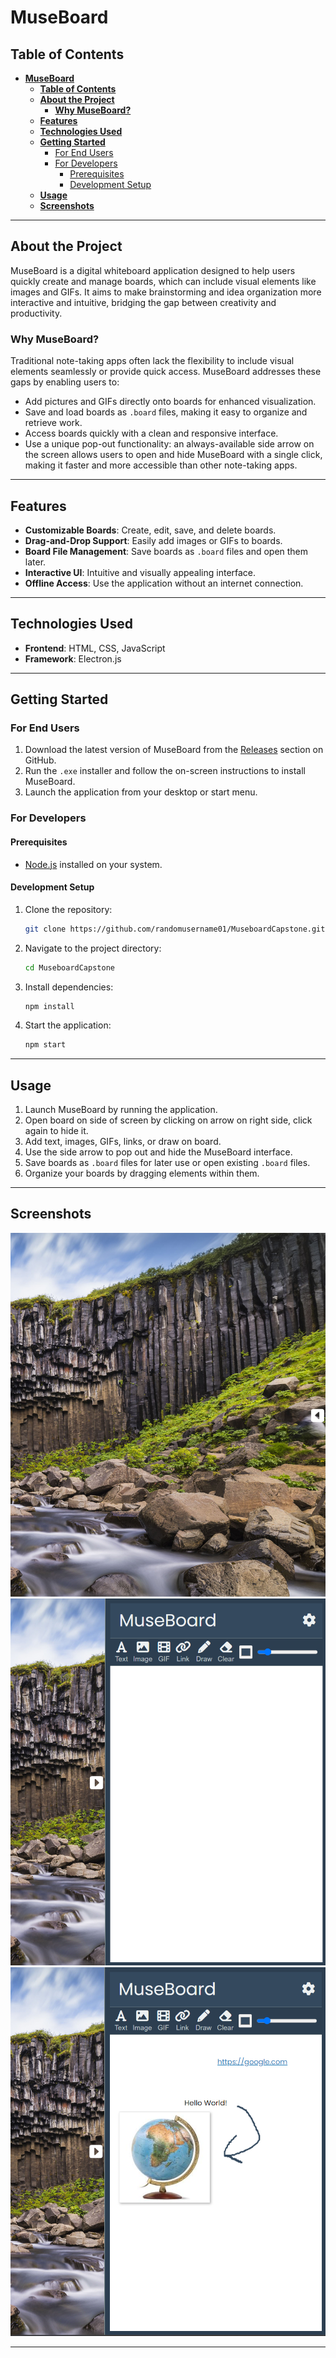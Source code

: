 # **MuseBoard**

## **Table of Contents**
- [**MuseBoard**](#museboard)
  - [**Table of Contents**](#table-of-contents)
  - [**About the Project**](#about-the-project)
    - [**Why MuseBoard?**](#why-museboard)
  - [**Features**](#features)
  - [**Technologies Used**](#technologies-used)
  - [**Getting Started**](#getting-started)
    - [For End Users](#for-end-users)
    - [For Developers](#for-developers)
      - [Prerequisites](#prerequisites)
      - [Development Setup](#development-setup)
  - [**Usage**](#usage)
  - [**Screenshots**](#screenshots)

---

## **About the Project**
MuseBoard is a digital whiteboard application designed to help users quickly create and manage boards, which can include visual elements like images and GIFs. It aims to make brainstorming and idea organization more interactive and intuitive, bridging the gap between creativity and productivity.

### **Why MuseBoard?**
Traditional note-taking apps often lack the flexibility to include visual elements seamlessly or provide quick access. MuseBoard addresses these gaps by enabling users to:
- Add pictures and GIFs directly onto boards for enhanced visualization.
- Save and load boards as `.board` files, making it easy to organize and retrieve work.
- Access boards quickly with a clean and responsive interface.
- Use a unique pop-out functionality: an always-available side arrow on the screen allows users to open and hide MuseBoard with a single click, making it faster and more accessible than other note-taking apps.

---

## **Features**
- **Customizable Boards**: Create, edit, save, and delete boards.
- **Drag-and-Drop Support**: Easily add images or GIFs to boards.
- **Board File Management**: Save boards as `.board` files and open them later.
- **Interactive UI**: Intuitive and visually appealing interface.
- **Offline Access**: Use the application without an internet connection.

---

## **Technologies Used**
- **Frontend**: HTML, CSS, JavaScript
- **Framework**: Electron.js

---

## **Getting Started**

### For End Users
1. Download the latest version of MuseBoard from the [Releases](https://github.com/randomusername01/MuseboardCapstone/releases) section on GitHub.
2. Run the `.exe` installer and follow the on-screen instructions to install MuseBoard.
3. Launch the application from your desktop or start menu.

### For Developers
#### Prerequisites
- [Node.js](https://nodejs.org/) installed on your system.

#### Development Setup
1. Clone the repository:
   ```bash
   git clone https://github.com/randomusername01/MuseboardCapstone.git
   ```
2. Navigate to the project directory:
   ```bash
   cd MuseboardCapstone
   ```
3. Install dependencies:
   ```bash
   npm install
   ```
4. Start the application:
   ```bash
   npm start
   ```

---

## **Usage**
1. Launch MuseBoard by running the application.
2. Open board on side of screen by clicking on arrow on right side, click again to hide it.
3. Add text, images, GIFs, links, or draw on board.
4. Use the side arrow to pop out and hide the MuseBoard interface.
5. Save boards as `.board` files for later use or open existing `.board` files.
6. Organize your boards by dragging elements within them.

---

## **Screenshots**
![MuseBoard when closed](https://github.com/Cjking57893/Museboard/blob/main/assets/MuseBoard%20Screenshots/Closed.png)
![MuseBoard when open](https://github.com/Cjking57893/Museboard/blob/main/assets/MuseBoard%20Screenshots/Opened.png)
![MuseBoard in use](https://github.com/Cjking57893/Museboard/blob/main/assets/MuseBoard%20Screenshots/In-Use.png)

---
